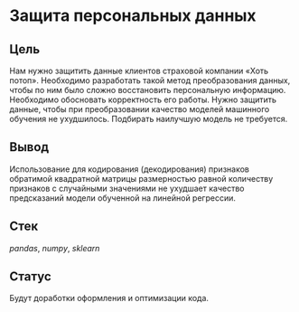 # Защита персональных данных

## Цель

Нам нужно защитить данные клиентов страховой компании «Хоть потоп». Необходимо разработать такой метод преобразования данных, чтобы по ним было сложно восстановить персональную информацию. Необходимо обосновать корректность его работы. Нужно защитить данные, чтобы при преобразовании качество моделей машинного обучения не ухудшилось. Подбирать наилучшую модель не требуется.

## Вывод

Использование для кодирования (декодирования) признаков обратимой квадратной матрицы размерностью равной количеству признаков с случайными значениями не ухудшает качество предсказаний модели обученной на линейной регрессии.

## Стек

*pandas*, *numpy*, *sklearn*

## Статус

Будут доработки оформления и оптимизации кода.
